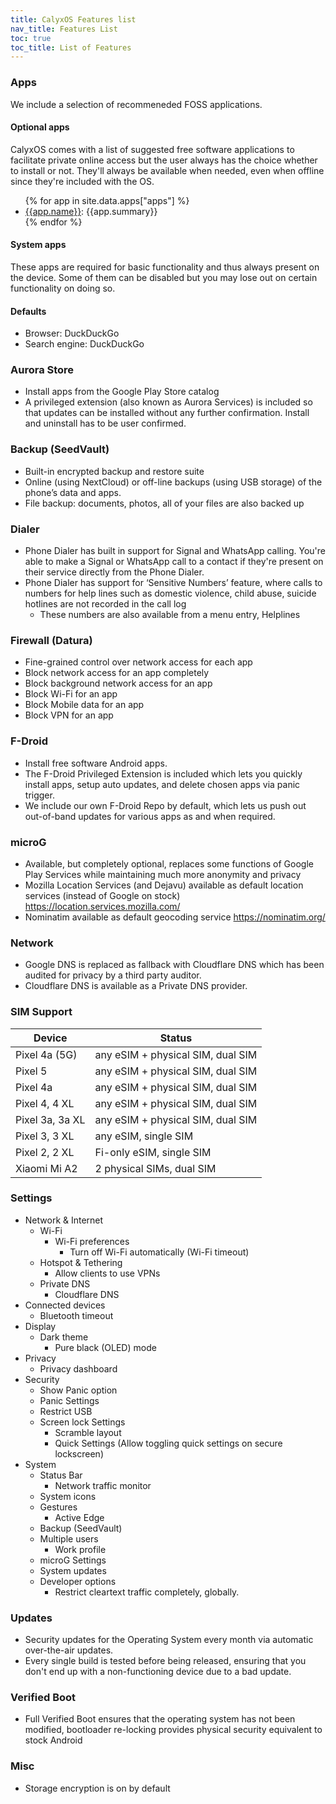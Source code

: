 ```yaml
---
title: CalyxOS Features list
nav_title: Features List
toc: true
toc_title: List of Features
---
```


### Apps
We include a selection of recommeneded FOSS applications.
#### Optional apps
CalyxOS comes with a list of suggested free software applications to facilitate private online access but the user always has the choice whether to install or not. They'll always be available when needed, even when offline since they're included with the OS.
<ul>
{% for app in site.data.apps["apps"] %}
<li><a href="{{app.web}}">{{app.name}}</a>: {{app.summary}}</li>
{% endfor %}
</ul>

#### System apps
These apps are required for basic functionality and thus always present on the device. Some of them can be disabled but you may lose out on certain functionality on doing so.

#### Defaults
* Browser: DuckDuckGo
* Search engine: DuckDuckGo

### Aurora Store
* Install apps from the Google Play Store catalog
* A privileged extension (also known as Aurora Services) is included so that updates can be installed without any further confirmation. Install and uninstall has to be user confirmed.

### Backup (SeedVault)
* Built-in encrypted backup and restore suite
* Online (using NextCloud) or off-line backups (using USB storage) of the phone’s data and apps.
* File backup: documents, photos, all of your files are also backed up

### Dialer
* Phone Dialer has built in support for Signal and WhatsApp calling. You're able to make a Signal or WhatsApp call to a contact if they're present on their service directly from the Phone Dialer.
* Phone Dialer has support for ‘Sensitive Numbers’ feature, where calls to numbers for help lines such as domestic violence, child abuse, suicide hotlines are not recorded in the call log
  * These numbers are also available from a menu entry, Helplines

### Firewall (Datura)
* Fine-grained control over network access for each app
* Block network access for an app completely
* Block background network access for an app
* Block Wi-Fi for an app
* Block Mobile data for an app
* Block VPN for an app

### F-Droid
* Install free software Android apps.
* The F-Droid Privileged Extension is included which lets you quickly install apps, setup auto updates, and delete chosen apps via panic trigger.
* We include our own F-Droid Repo by default, which lets us push out out-of-band updates for various apps as and when required.

### microG
* Available, but completely optional, replaces some functions of Google Play Services while maintaining much more anonymity and privacy
* Mozilla Location Services (and Dejavu) available as default location services (instead of Google on stock) https://location.services.mozilla.com/
* Nominatim available as default geocoding service https://nominatim.org/

### Network
* Google DNS is replaced as fallback with Cloudflare DNS which has been audited for privacy by a third party auditor.
* Cloudflare DNS is available as a Private DNS provider.

### SIM Support

| Device | Status |
| ------ | ------ |
| Pixel 4a (5G) | any eSIM + physical SIM, dual SIM |
| Pixel 5 | any eSIM + physical SIM, dual SIM |
| Pixel 4a | any eSIM + physical SIM, dual SIM |
| Pixel 4, 4 XL | any eSIM + physical SIM, dual SIM |
| Pixel 3a, 3a XL | any eSIM + physical SIM, dual SIM |
| Pixel 3, 3 XL | any eSIM, single SIM |
| Pixel 2, 2 XL | Fi-only eSIM, single SIM |
| Xiaomi Mi A2 | 2 physical SIMs, dual SIM |

### Settings
* Network & Internet
  * Wi-Fi
    * Wi-Fi preferences
      * Turn off Wi-Fi automatically (Wi-Fi timeout)
  * Hotspot & Tethering
    * Allow clients to use VPNs
  * Private DNS
    * Cloudflare DNS
* Connected devices
  * Bluetooth timeout
* Display
  * Dark theme
    * Pure black (OLED) mode
* Privacy
  * Privacy dashboard
* Security
  * Show Panic option
  * Panic Settings
  * Restrict USB
  * Screen lock Settings
    * Scramble layout
    * Quick Settings (Allow toggling quick settings on secure lockscreen)
* System
  * Status Bar
    * Network traffic monitor
  * System icons
  * Gestures
    * Active Edge
  * Backup (SeedVault)
  * Multiple users
    * Work profile
  * microG Settings
  * System updates
  * Developer options
    * Restrict cleartext traffic completely, globally.

### Updates
* Security updates for the Operating System every month via automatic over-the-air updates.
* Every single build is tested before being released, ensuring that you don't end up with a non-functioning device due to a bad update.

### Verified Boot
* Full Verified Boot ensures that the operating system has not been modified, bootloader re-locking provides physical security equivalent to stock Android

### Misc
* Storage encryption is on by default
